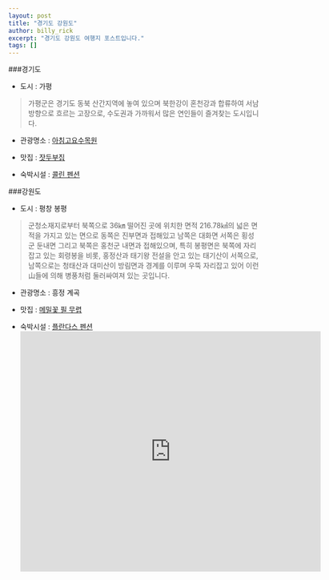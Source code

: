 ```yaml
---
layout: post
title: "경기도 강원도"
author: billy_rick
excerpt: "경기도 강원도 여행지 포스트입니다."
tags: []
---
```

###경기도 
- 도시 : 가평

> 가평군은 경기도 동북 산간지역에 놓여 있으며 북한강이 혼천강과 합류하여 서남방향으로 흐르는 고장으로, 수도권과 가까워서 많은 연인들이 즐겨찾는 도시입니다.

- 관광명소 : [아침고요수목원](http://www.morningcalm.co.kr/)

- 맛집 : [잣두부집](http://gpfriends.net/)

- 숙박시설 : [콜린 펜션](http://collineps.net/)  



###강원도
- 도시 : 평창 봉평

> 군청소재지로부터 북쪽으로 36㎞ 떨어진 곳에 위치한 면적 216.78㎢의 넓은 면적을 가지고 있는 면으로 동쪽은 진부면과 
접해있고 남쪽은 대화면 서쪽은 횡성군 둔내면 그리고 북쪽은 홍천군 내면과 접해있으며, 특히 봉평면은 북쪽에 자리잡고 있는 
회령봉을 비롯, 홍정산과 태기왕 전설을 안고 있는 태기산이 서쪽으로, 남쪽으로는 청태산과 대미산이 방림면과 경계를 이루며 
우뚝 자리잡고 있어 이런 山들에 의해 병풍처럼 둘러싸여져 있는 곳입니다.

- 관광명소 : 흥정 계곡

- 맛집 : [메밀꽃 필 무렵](http://www.gasanhouse.com/menu.php)

- 숙박시설 : [플란다스 펜션](http://www.fdpension.co.kr/)
<embed src="https://youtu.be/V_kINw2olNk" width="600" height="480" autostart="1"></embed>
